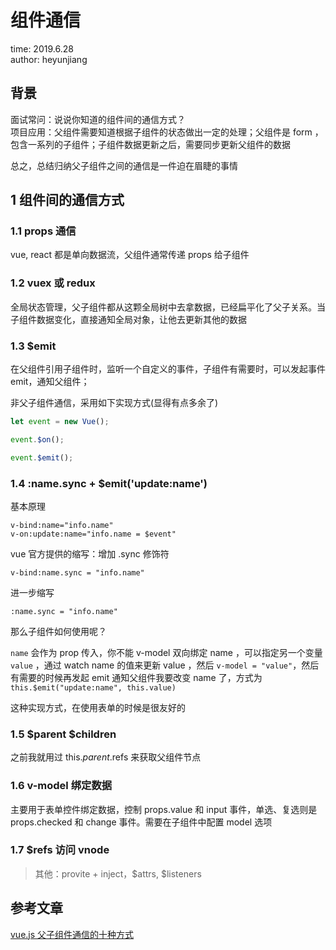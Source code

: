 # 组件通信

time: 2019.6.28  
author: heyunjiang

## 背景

面试常问：说说你知道的组件间的通信方式？  
项目应用：父组件需要知道根据子组件的状态做出一定的处理；父组件是 form ，包含一系列的子组件；子组件数据更新之后，需要同步更新父组件的数据

总之，总结归纳父子组件之间的通信是一件迫在眉睫的事情

## 1 组件间的通信方式

### 1.1 props 通信

vue, react 都是单向数据流，父组件通常传递 props 给子组件

### 1.2 vuex 或 redux

全局状态管理，父子组件都从这颗全局树中去拿数据，已经扁平化了父子关系。当子组件数据变化，直接通知全局对象，让他去更新其他的数据

### 1.3 $emit

在父组件引用子组件时，监听一个自定义的事件，子组件有需要时，可以发起事件 emit，通知父组件；

非父子组件通信，采用如下实现方式(显得有点多余了)

```javascript
let event = new Vue();

event.$on();

event.$emit();
```

### 1.4 :name.sync + $emit('update:name')

基本原理

```vue
v-bind:name="info.name"
v-on:update:name="info.name = $event"
```

vue 官方提供的缩写：增加 .sync 修饰符

`v-bind:name.sync = "info.name"`

进一步缩写

`:name.sync = "info.name"`

那么子组件如何使用呢？

`name` 会作为 prop 传入，你不能 v-model 双向绑定 name ，可以指定另一个变量 `value` ，通过 watch name 的值来更新 value ，然后 `v-model = "value"`，然后有需要的时候再发起 emit 通知父组件我要改变 name 了，方式为 `this.$emit("update:name", this.value)`

这种实现方式，在使用表单的时候是很友好的

### 1.5 $parent $children

之前我就用过 this.$parent.$refs 来获取父组件节点

### 1.6 v-model 绑定数据

主要用于表单控件绑定数据，控制 props.value 和 input 事件，单选、复选则是 props.checked 和 change 事件。需要在子组件中配置 model 选项

### 1.7 $refs 访问 vnode

> 其他：provite + inject，$attrs, $listeners 

## 参考文章

[vue.js 父子组件通信的十种方式](https://zhuanlan.zhihu.com/p/48090472)
